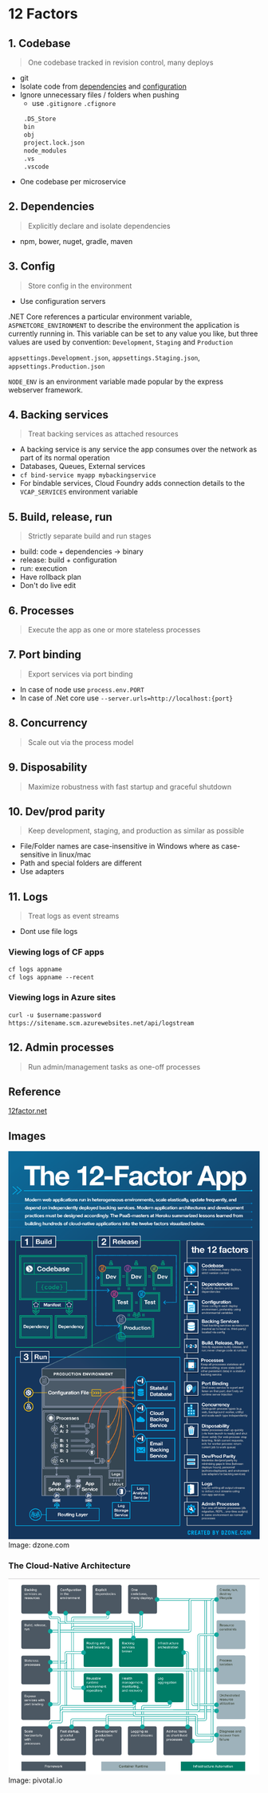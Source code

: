 # 12 Factors

## 1. Codebase
  > One codebase tracked in revision control, many deploys
  * git
  * Isolate code from [dependencies](#2-dependencies) and [configuration](#3-config)
  * Ignore unnecessary files / folders when pushing
    * use `.gitignore` `.cfignore`
    ```
     .DS_Store
     bin
     obj
     project.lock.json
     node_modules
     .vs
     .vscode
    ```
  * One codebase per microservice

## 2. Dependencies
  > Explicitly declare and isolate dependencies
  * npm, bower, nuget, gradle, maven

## 3. Config
  > Store config in the environment
  * Use configuration servers

.NET Core references a particular environment variable, `ASPNETCORE_ENVIRONMENT` to describe the environment the application is currently running in. This variable can be set to any value you like, but three values are used by convention: `Development`, `Staging` and `Production`
    
`appsettings.Development.json`, `appsettings.Staging.json`, `appsettings.Production.json`

`NODE_ENV` is an environment variable made popular by the express webserver framework.

## 4. Backing services
  > Treat backing services as attached resources
  * A backing service is any service the app consumes over the network as part of its normal operation
  * Databases, Queues, External services
  * `cf bind-service myapp mybackingservice`
  * For bindable services, Cloud Foundry adds connection details to the `VCAP_SERVICES` environment variable

## 5. Build, release, run
  > Strictly separate build and run stages
  * build: code + dependencies -> binary
  * release: build + configuration
  * run: execution
  * Have rollback plan
  * Don't do live edit

## 6. Processes
  > Execute the app as one or more stateless processes


## 7. Port binding
  > Export services via port binding
  * In case of node use `process.env.PORT`
  * In case of .Net core use `--server.urls=http://localhost:{port}`

## 8. Concurrency
  > Scale out via the process model

## 9. Disposability
  > Maximize robustness with fast startup and graceful shutdown

## 10. Dev/prod parity
  > Keep development, staging, and production as similar as possible
  * File/Folder names are case-insensitive in Windows where as case-sensitive in linux/mac
  * Path and special folders are different
  * Use adapters

## 11. Logs
  > Treat logs as event streams
  * Dont use file logs

### Viewing logs of CF apps
  ```
  cf logs appname
  cf logs appname --recent
  ```

### Viewing logs in Azure sites
  ```
  curl -u $username:password https://sitename.scm.azurewebsites.net/api/logstream
  ```

## 12. Admin processes
  > Run admin/management tasks as one-off processes

## Reference
[12factor.net](12factor.net)

## Images
![](images/12factors.png?raw=true)
Image: dzone.com

### The Cloud-Native Architecture
![](images/12factors-cf.png?raw=true)
Image: pivotal.io